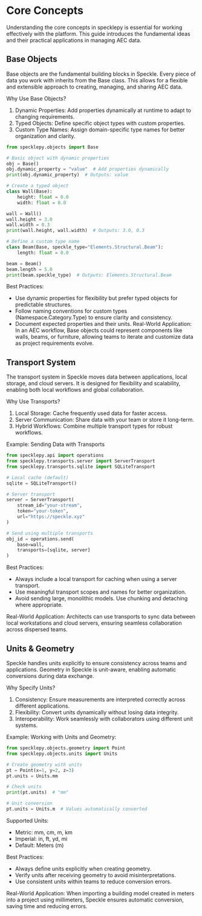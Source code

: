 # Core Concepts

Understanding the core concepts in specklepy is essential for working effectively with the platform.
This guide introduces the fundamental ideas and their practical applications in managing AEC data.

## Base Objects

Base objects are the fundamental building blocks in Speckle. Every piece of data you work with inherits from the Base class.
This allows for a flexible and extensible approach to creating, managing, and sharing AEC data.

Why Use Base Objects?

1. Dynamic Properties: Add properties dynamically at runtime to adapt to changing requirements.
2. Typed Objects: Define specific object types with custom properties.
3. Custom Type Names: Assign domain-specific type names for better organization and clarity.

```python
from specklepy.objects import Base

# Basic object with dynamic properties
obj = Base()
obj.dynamic_property = "value"  # Add properties dynamically
print(obj.dynamic_property)  # Outputs: value

# Create a typed object
class Wall(Base):
    height: float = 0.0
    width: float = 0.0

wall = Wall()
wall.height = 3.0
wall.width = 0.3
print(wall.height, wall.width)  # Outputs: 3.0, 0.3

# Define a custom type name
class Beam(Base, speckle_type="Elements.Structural.Beam"):
    length: float = 0.0

beam = Beam()
beam.length = 5.0
print(beam.speckle_type)  # Outputs: Elements.Structural.Beam
```

Best Practices:

- Use dynamic properties for flexibility but prefer typed objects for predictable structures.
- Follow naming conventions for custom types (Namespace.Category.Type) to ensure clarity and consistency.
- Document expected properties and their units.
Real-World Application:
In an AEC workflow, Base objects could represent components like walls, beams, or furniture, allowing teams to iterate and customize data as project requirements evolve.

## Transport System

The transport system in Speckle moves data between applications, local storage, and cloud servers. It is designed for flexibility and scalability, enabling both local workflows and global collaboration.

Why Use Transports?

1. Local Storage: Cache frequently used data for faster access.
2. Server Communication: Share data with your team or store it long-term.
3. Hybrid Workflows: Combine multiple transport types for robust workflows.

Example: Sending Data with Transports

```python
from specklepy.api import operations
from specklepy.transports.server import ServerTransport
from specklepy.transports.sqlite import SQLiteTransport

# Local cache (default)
sqlite = SQLiteTransport()

# Server transport
server = ServerTransport(
    stream_id="your-stream",
    token="your-token",
    url="https://speckle.xyz"
)

# Send using multiple transports
obj_id = operations.send(
    base=wall,
    transports=[sqlite, server]
)
```

Best Practices:

- Always include a local transport for caching when using a server transport.
- Use meaningful transport scopes and names for better organization.
- Avoid sending large, monolithic models. Use chunking and detaching where appropriate.

Real-World Application:
Architects can use transports to sync data between local workstations and cloud servers,
ensuring seamless collaboration across dispersed teams.

## Units & Geometry

Speckle handles units explicitly to ensure consistency across teams and applications. Geometry in Speckle is unit-aware, enabling automatic conversions during data exchange.

Why Specify Units?

1. Consistency: Ensure measurements are interpreted correctly across different applications.
2. Flexibility: Convert units dynamically without losing data integrity.
3. Interoperability: Work seamlessly with collaborators using different unit systems.

Example: Working with Units and Geometry:

```python
from specklepy.objects.geometry import Point
from specklepy.objects.units import Units

# Create geometry with units
pt = Point(x=1, y=2, z=3)
pt.units = Units.mm

# Check units
print(pt.units)  # "mm"

# Unit conversion
pt.units = Units.m  # Values automatically converted
```

Supported Units:

- Metric: mm, cm, m, km
- Imperial: in, ft, yd, mi
- Default: Meters (m)

Best Practices:

- Always define units explicitly when creating geometry.
- Verify units after receiving geometry to avoid misinterpretations.
- Use consistent units within teams to reduce conversion errors.

Real-World Application:
When importing a building model created in meters into a project using millimeters, Speckle ensures automatic conversion, saving time and reducing errors.
